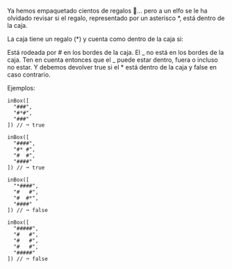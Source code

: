 Ya hemos empaquetado cientos de regalos 🎁… pero a un elfo se le ha olvidado revisar si el regalo, representado por un asterisco \*, está dentro de la caja.

La caja tiene un regalo (\*) y cuenta como dentro de la caja si:

Está rodeada por # en los bordes de la caja.
El _ no está en los bordes de la caja.
Ten en cuenta entonces que el _ puede estar dentro, fuera o incluso no estar. Y debemos devolver true si el \* está dentro de la caja y false en caso contrario.

Ejemplos:

```
inBox([
  "###",
  "#*#",
  "###"
]) // ➞ true

inBox([
  "####",
  "#* #",
  "#  #",
  "####"
]) // ➞ true

inBox([
  "*####",
  "#   #",
  "#  #*",
  "####"
]) // ➞ false

inBox([
  "#####",
  "#   #",
  "#   #",
  "#   #",
  "#####"
]) // ➞ false
```
